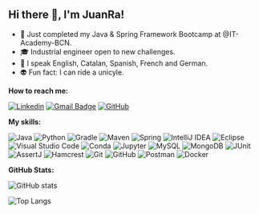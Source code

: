 ## Hi there 👋, I'm JuanRa!



- 🌱 Just completed my Java & Spring Framework Bootcamp at @IT-Academy-BCN.
- :mortar_board: Industrial engineer open to new challenges.
- 💬 I speak English, Catalan, Spanish, French and German.
- :alien: Fun fact: I can ride a unicyle.

**How to reach me:**

[![Linkedin](https://img.shields.io/badge/-Linkedin-blue?style=flat&logo=Linkedin&logoColor=white&link=https://www.linkedin.com/in/juan-ramon-porta/)](https://www.linkedin.com/in/juan-ramon-porta/)
[![Gmail Badge](https://img.shields.io/badge/-Gmail-c71610?style=flat&logo=Gmail&logoColor=white&link=mailto:jraporta@gmail.com)](mailto:jraporta@gmail.com)
[![GitHub](https://img.shields.io/badge/Follow-fafcff.svg?style=flat&logo=github&logoColor=black)](https://github.com/jraporta)

**My skills:**

![Java](https://img.shields.io/badge/java-%23ED8B00.svg?style=flat&logo=openjdk&logoColor=white)
![Python](https://img.shields.io/badge/Python-FFD43B?style=flat&logo=python&logoColor=blue)
![Gradle](https://img.shields.io/badge/gradle-02303A?style=flat&logo=gradle&logoColor=white)
![Maven](https://img.shields.io/badge/Maven-666666?style=flat&logo=maven&logoColor=white)
![Spring](https://img.shields.io/badge/Spring-6DB33F?style=flat&logo=spring&logoColor=white)
![IntelliJ IDEA](https://img.shields.io/badge/-IntelliJ%20IDEA-000000?style=flat&logo=intellij-idea&logoColor=white)
![Eclipse](https://img.shields.io/badge/-Eclipse-044382?style=flat&logo=eclipse-ide&logoColor=orange)
![Visual Studio Code](https://img.shields.io/badge/-Visual%20Studio%20Code-0380fc?style=flat&logo=visual-studio-code&logoColor=007ACC)
![Conda](https://img.shields.io/badge/conda-342B029.svg?&style=flat&logo=anaconda&logoColor=white)
![Jupyter](https://img.shields.io/badge/Jupyter-F37626.svg?&style=flat&logo=Jupyter&logoColor=white)
![MySQL](https://img.shields.io/badge/mysql-4479A1.svg?style=flat&logo=mysql&logoColor=white) 
![MongoDB](https://img.shields.io/badge/MongoDB-%234ea94b.svg?style=flat&logo=mongodb&logoColor=white) 
![JUnit](https://img.shields.io/badge/-JUnit-25A162?logo=junit&logoColor=white)
![AssertJ](https://img.shields.io/badge/-AssertJ-yellow?logoColor=white)
![Hamcrest](https://img.shields.io/badge/-Hamcrest-red?logoColor=white)
![Git](https://img.shields.io/badge/git-%23F05033.svg?style=flat&logo=git&logoColor=white) 
![GitHub](https://img.shields.io/badge/github-%23121011.svg?style=flat&logo=github&logoColor=white)
![Postman](https://img.shields.io/badge/-Postman-FF6C37?style=flat&logo=postman&logoColor=white)
![Docker](https://img.shields.io/badge/Docker-blue?style=flat&logo=docker&logoColor=white)

**GitHub Stats:**

![GitHub stats](https://github-readme-stats.vercel.app/api?username=jraporta&show_icons=true&theme=blue-green)

![Top Langs](https://github-readme-stats.vercel.app/api/top-langs/?username=jraporta&layout=compact&theme=blue-green)






